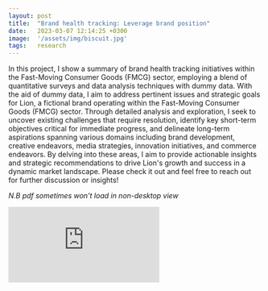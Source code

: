 ```yaml
---
layout: post
title:  "Brand health tracking: Leverage brand position"
date:   2023-03-07 12:14:25 +0300
image:  '/assets/img/biscuit.jpg'
tags:   research
---
```


In this project, I show a summary of brand health tracking initiatives within the Fast-Moving Consumer Goods (FMCG) sector, employing a blend of quantitative surveys and data analysis techniques with dummy data. With the aid of dummy data, I aim to address pertinent issues and strategic goals for Lion, a fictional brand operating within the Fast-Moving Consumer Goods (FMCG) sector. Through detailed analysis and exploration, I seek to uncover existing challenges that require resolution, identify key short-term objectives critical for immediate progress, and delineate long-term aspirations spanning various domains including brand development, creative endeavors, media strategies, innovation initiatives, and commerce endeavors. By delving into these areas, I aim to provide actionable insights and strategic recommendations to drive Lion's growth and success in a dynamic market landscape. Please check it out and feel free to reach out for further discussion or insights!

<p><i>N.B pdf sometimes won't load in non-desktop view</i></p>

<p> </p>
<p><embed src="https://kiranaananda.github.io/portfolio/assets/pdf/fmcg-biscuit-long-trend-study.pdf" style="vertical-align:middle;margin:0px 0px" /></p>
<p> </p>
